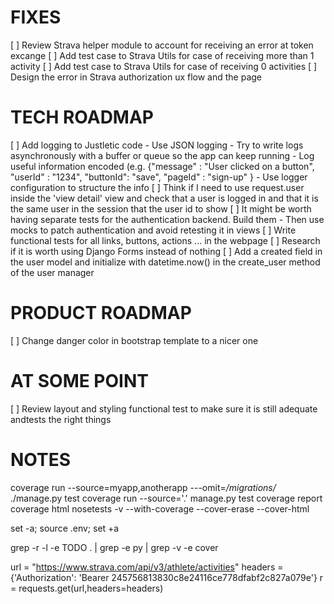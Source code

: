 
FIXES
=====

[ ] Review Strava helper module to account for receiving an error at token excange
[ ] Add test case to Strava Utils for case of receiving more than 1 activity
[ ] Add test case to Strava Utils for case of receiving 0 activities
[ ] Design the error in Strava authorization ux flow and the page


TECH ROADMAP
============

[ ] Add logging to Justletic code
    - Use JSON logging
    - Try to write logs asynchronously with a buffer or queue so the app can keep running
    - Log useful information encoded (e.g.
        {"message" : "User clicked on a button",
         "userId" : "1234",
         "buttonId": "save",
         "pageId" : "sign-up"
        }
    - Use logger configuration to structure the info
[ ] Think if I need to use request.user inside the 'view detail' view and check that a user is logged in and that it is the same user in the session that the user id to show
[ ] It might be worth having separate tests for the authentication backend. Build them - Then use mocks to patch authentication and avoid retesting it in views
[ ] Write functional tests for all links, buttons, actions ... in the webpage
[ ] Research if it is worth using Django Forms instead of nothing
[ ] Add a created field in the user model and initialize with datetime.now() in the create_user method of the user manager

PRODUCT ROADMAP
===============

[ ] Change danger color in bootstrap template to a nicer one

AT SOME POINT
=============

[ ] Review layout and styling functional test to make sure it is still adequate andtests the right things 

NOTES
=====

coverage run --source=myapp,anotherapp ---omit=*/migrations/* ./manage.py test
coverage run --source='.' manage.py test
coverage report
coverage html
nosetests -v --with-coverage --cover-erase --cover-html

set -a; source .env; set +a

grep -r -l -e TODO  . | grep -e py | grep -v -e cover

url = "https://www.strava.com/api/v3/athlete/activities"
headers = {'Authorization': 'Bearer 245756813830c8e24116ce778dfabf2c827a079e'}
r = requests.get(url,headers=headers)
